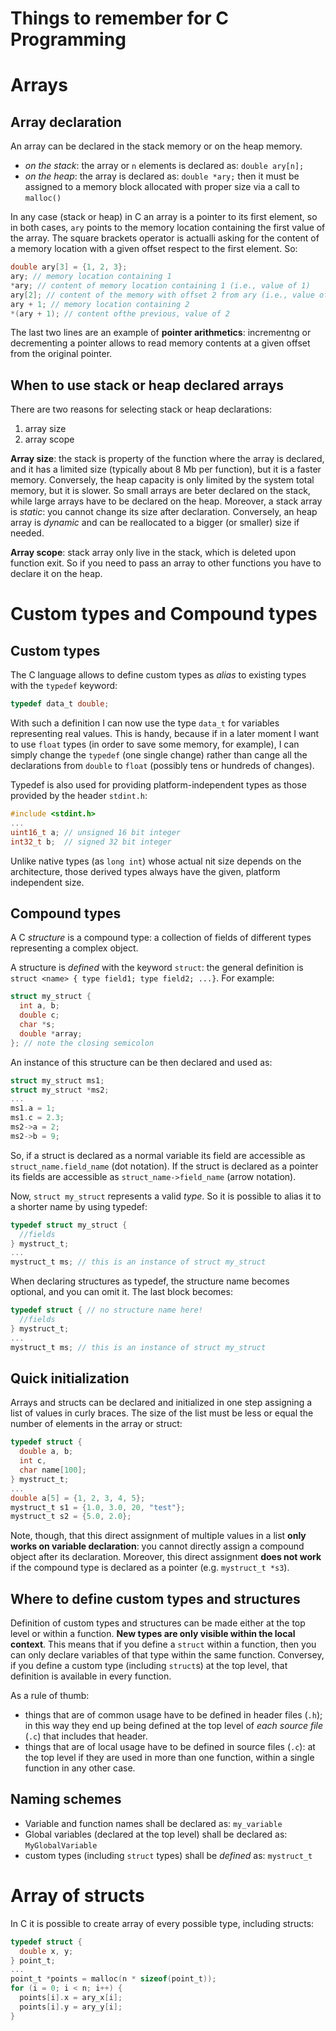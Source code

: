 # Things to remember for C Programming

# Arrays

## Array declaration

An array can be declared in the stack memory or on the heap memory. 

* *on the stack*: the array or `n` elements is declared as: `double ary[n];`
* *on the heap*: the array is declared as: `double *ary;` then it must be assigned to a memory block allocated with proper size via a call to `malloc()`

In any case (stack or heap) in C an array is a pointer to its first element, so in both cases, `ary` points to the memory location containing the first value of the array. The square brackets operator is actualli asking for the content of a memory location with a given offset respect to the first element. So:

```c
double ary[3] = {1, 2, 3};
ary; // memory location containing 1
*ary; // content of memory location containing 1 (i.e., value of 1)
ary[2]; // content of the memory with offset 2 from ary (i.e., value of 3)
ary + 1; // memory location containing 2
*(ary + 1); // content ofthe previous, value of 2
```

The last two lines are an example of **pointer arithmetics**: incrementng or decrementing a pointer allows to read memory contents at a given offset from the original pointer.

## When to use stack or heap declared arrays

There are two reasons for selecting stack or heap declarations:

1. array size
2. array scope

**Array size**: the stack is property of the function where the array is declared, and it has a limited size (typically about 8 Mb per function), but it is a faster memory. Conversely, the heap capacity is only limited by the system total memory, but it is slower. So small arrays are beter declared on the stack, while large arrays have to be declared on the heap. Moreover, a stack array is *static*: you cannot change its size after declaration. Conversely, an heap array is *dynamic* and can be reallocated to a bigger (or smaller) size if needed.

**Array scope**: stack array only live in the stack, which is deleted upon function exit. So if you need to pass an array to other functions you have to declare it on the heap.

# Custom types and Compound types

## Custom types

The C language allows to define custom types as *alias* to existing types with the `typedef` keyword:

```c
typedef data_t double;
```

With such a definition I can now use the type `data_t` for variables representing real values. This is handy, because if in a later moment I want to use `float` types (in order to save some memory, for example), I can simply change the `typedef` (one single change) rather than cange all the declarations from `double` to `float` (possibly tens or hundreds of changes).

Typedef is also used for providing platform-independent types as those provided by the header `stdint.h`:

```c
#include <stdint.h>
...
uint16_t a; // unsigned 16 bit integer
int32_t b;  // signed 32 bit integer
```

Unlike native types (as `long int`) whose actual nit size depends on the architecture, those derived types always have the given, platform independent size.

## Compound types

A C *structure* is a compound type: a collection of fields of different types representing a complex object.

A structure is *defined* with the keyword `struct`: the general definition is `struct <name> { type field1; type field2; ...}`. For example:

```c
struct my_struct {
  int a, b;
  double c;
  char *s;
  double *array;
}; // note the closing semicolon
```

An instance of this structure can be then declared and used as:

```c
struct my_struct ms1;
struct my_struct *ms2;
...
ms1.a = 1;
ms1.c = 2.3;
ms2->a = 2;
ms2->b = 9;
```

So, if a struct is declared as a normal variable its field are accessible as `struct_name.field_name` (dot notation). If the struct is declared as a pointer its fields are accessible as `struct_name->field_name` (arrow notation).

Now, `struct my_struct` represents a valid *type*. So it is possible to alias it to a shorter name by using typedef:

```c
typedef struct my_struct {
  //fields
} mystruct_t;
...
mystruct_t ms; // this is an instance of struct my_struct
```

When declaring structures as typedef, the structure name becomes optional, and you can omit it. The last block becomes:

```c
typedef struct { // no structure name here!
  //fields
} mystruct_t;
...
mystruct_t ms; // this is an instance of struct my_struct
```

## Quick initialization

Arrays and structs can be declared and initialized in one step assigning a list of values in curly braces. The size of the list must be less or equal the number of elements in the array or struct:

```c
typedef struct {
  double a, b; 
  int c, 
  char name[100];
} mystruct_t;
...
double a[5] = {1, 2, 3, 4, 5};
mystruct_t s1 = {1.0, 3.0, 20, "test"};
mystruct_t s2 = {5.0, 2.0};
```

Note, though, that this direct assignment of multiple values in a list **only works on variable declaration**: you cannot directly assign a compound object after its declaration.
Moreover, this direct assignment **does not work** if the compound type is declared as a pointer (e.g. `mystruct_t *s3`).   

## Where to define custom types and structures

Definition of custom types and structures can be made either at the top level or within a function. **New types are only visible within the local context**. This means that if you define a `struct` within a function, then you can only declare variables of that type within the same function. Conversey, if you define a custom type (including `struct`s) at the top level, that definition is available in every function.

As a rule of thumb:

* things that are of common usage have to be defined in header files (`.h`); in this way they end up being defined at the top level of *each source file* (`.c`) that includes that header.
* things that are of local usage have to be defined in source files (`.c`): at the top level if they are used in more than one function, within a single function in any other case.

## Naming schemes

* Variable and function names shall be declared as: `my_variable`
* Global variables (declared at the top level) shall be declared as: `MyGlobalVariable`
* custom types (including `struct` types) shall be *defined* as: `mystruct_t` 

# Array of structs

In C it is possible to create array of every possible type, including structs:

```c
typedef struct {
  double x, y;
} point_t;
...
point_t *points = malloc(n * sizeof(point_t));
for (i = 0; i < n; i++) {
  points[i].x = ary_x[i];
  points[i].y = ary_y[i];
}
```
